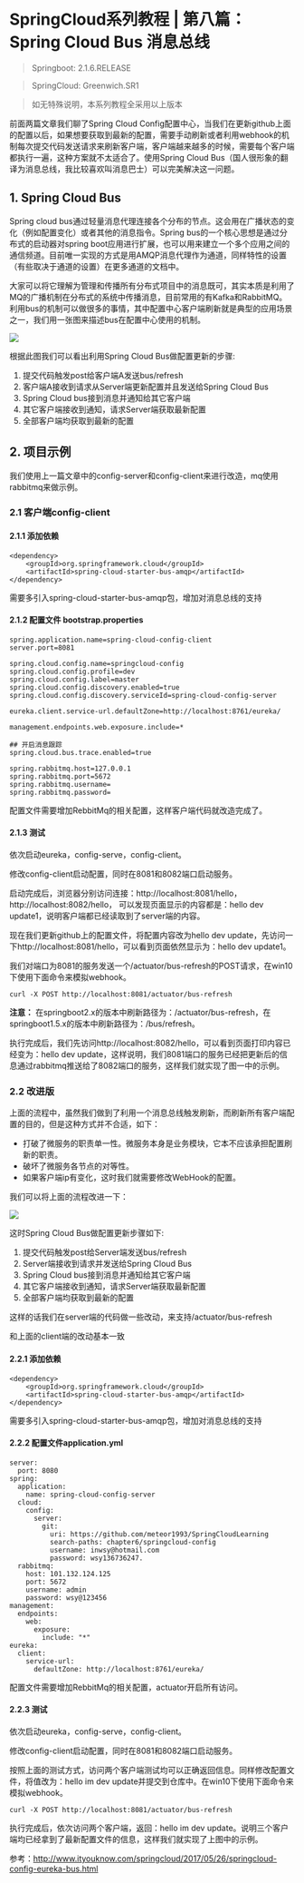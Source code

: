 # SpringCloud系列教程 | 第八篇：Spring Cloud Bus 消息总线

> Springboot: 2.1.6.RELEASE

> SpringCloud: Greenwich.SR1

> 如无特殊说明，本系列教程全采用以上版本

前面两篇文章我们聊了Spring Cloud Config配置中心，当我们在更新github上面的配置以后，如果想要获取到最新的配置，需要手动刷新或者利用webhook的机制每次提交代码发送请求来刷新客户端，客户端越来越多的时候，需要每个客户端都执行一遍，这种方案就不太适合了。使用Spring Cloud Bus（国人很形象的翻译为消息总线，我比较喜欢叫消息巴士）可以完美解决这一问题。

## 1. Spring Cloud Bus
Spring cloud bus通过轻量消息代理连接各个分布的节点。这会用在广播状态的变化（例如配置变化）或者其他的消息指令。Spring bus的一个核心思想是通过分布式的启动器对spring boot应用进行扩展，也可以用来建立一个多个应用之间的通信频道。目前唯一实现的方式是用AMQP消息代理作为通道，同样特性的设置（有些取决于通道的设置）在更多通道的文档中。

大家可以将它理解为管理和传播所有分布式项目中的消息既可，其实本质是利用了MQ的广播机制在分布式的系统中传播消息，目前常用的有Kafka和RabbitMQ。利用bus的机制可以做很多的事情，其中配置中心客户端刷新就是典型的应用场景之一，我们用一张图来描述bus在配置中心使用的机制。

![](https://springcloud-oss.oss-cn-shanghai.aliyuncs.com/chapter8/configbus1.jpg)

根据此图我们可以看出利用Spring Cloud Bus做配置更新的步骤:

1. 提交代码触发post给客户端A发送bus/refresh
2. 客户端A接收到请求从Server端更新配置并且发送给Spring Cloud Bus
3. Spring Cloud bus接到消息并通知给其它客户端
4. 其它客户端接收到通知，请求Server端获取最新配置
5. 全部客户端均获取到最新的配置

## 2. 项目示例
我们使用上一篇文章中的config-server和config-client来进行改造，mq使用rabbitmq来做示例。

### 2.1 客户端config-client
#### 2.1.1 添加依赖
```
<dependency>
    <groupId>org.springframework.cloud</groupId>
    <artifactId>spring-cloud-starter-bus-amqp</artifactId>
</dependency>
```

需要多引入spring-cloud-starter-bus-amqp包，增加对消息总线的支持

#### 2.1.2 配置文件 bootstrap.properties

```
spring.application.name=spring-cloud-config-client
server.port=8081

spring.cloud.config.name=springcloud-config
spring.cloud.config.profile=dev
spring.cloud.config.label=master
spring.cloud.config.discovery.enabled=true
spring.cloud.config.discovery.serviceId=spring-cloud-config-server

eureka.client.service-url.defaultZone=http://localhost:8761/eureka/

management.endpoints.web.exposure.include=*

## 开启消息跟踪
spring.cloud.bus.trace.enabled=true

spring.rabbitmq.host=127.0.0.1
spring.rabbitmq.port=5672
spring.rabbitmq.username=
spring.rabbitmq.password=
```
配置文件需要增加RebbitMq的相关配置，这样客户端代码就改造完成了。

#### 2.1.3 测试
依次启动eureka，config-serve，config-client。

修改config-client启动配置，同时在8081和8082端口启动服务。

启动完成后，浏览器分别访问连接：http://localhost:8081/hello， http://localhost:8082/hello， 可以发现页面显示的内容都是：hello dev update1，说明客户端都已经读取到了server端的内容。

现在我们更新github上的配置文件，将配置内容改为hello dev update，先访问一下http://localhost:8081/hello，可以看到页面依然显示为：hello dev update1。

我们对端口为8081的服务发送一个/actuator/bus-refresh的POST请求，在win10下使用下面命令来模拟webhook。
```
curl -X POST http://localhost:8081/actuator/bus-refresh
```

**注意：** 在springboot2.x的版本中刷新路径为：/actuator/bus-refresh，在springboot1.5.x的版本中刷新路径为：/bus/refresh。

执行完成后，我们先访问http://localhost:8082/hello，可以看到页面打印内容已经变为：hello dev update，这样说明，我们8081端口的服务已经把更新后的信息通过rabbitmq推送给了8082端口的服务，这样我们就实现了图一中的示例。

### 2.2 改进版
上面的流程中，虽然我们做到了利用一个消息总线触发刷新，而刷新所有客户端配置的目的，但是这种方式并不合适，如下：
* 打破了微服务的职责单一性。微服务本身是业务模块，它本不应该承担配置刷新的职责。
* 破坏了微服务各节点的对等性。
* 如果客户端ip有变化，这时我们就需要修改WebHook的配置。

我们可以将上面的流程改进一下：

![](https://springcloud-oss.oss-cn-shanghai.aliyuncs.com/chapter8/configbus2.jpg)

这时Spring Cloud Bus做配置更新步骤如下:
1. 提交代码触发post给Server端发送bus/refresh
2. Server端接收到请求并发送给Spring Cloud Bus
3. Spring Cloud bus接到消息并通知给其它客户端
4. 其它客户端接收到通知，请求Server端获取最新配置
5. 全部客户端均获取到最新的配置

这样的话我们在server端的代码做一些改动，来支持/actuator/bus-refresh

和上面的client端的改动基本一致
#### 2.2.1 添加依赖

```
<dependency>
    <groupId>org.springframework.cloud</groupId>
    <artifactId>spring-cloud-starter-bus-amqp</artifactId>
</dependency>
```

需要多引入spring-cloud-starter-bus-amqp包，增加对消息总线的支持

#### 2.2.2 配置文件application.yml
```
server:
  port: 8080
spring:
  application:
    name: spring-cloud-config-server
  cloud:
    config:
      server:
        git:
          uri: https://github.com/meteor1993/SpringCloudLearning
          search-paths: chapter6/springcloud-config
          username: inwsy@hotmail.com
          password: wsy136736247.
  rabbitmq:
    host: 101.132.124.125
    port: 5672
    username: admin
    password: wsy@123456
management:
  endpoints:
    web:
      exposure:
        include: "*"
eureka:
  client:
    service-url:
      defaultZone: http://localhost:8761/eureka/
```

配置文件需要增加RebbitMq的相关配置，actuator开启所有访问。

#### 2.2.3 测试

依次启动eureka，config-serve，config-client。

修改config-client启动配置，同时在8081和8082端口启动服务。

按照上面的测试方式，访问两个客户端测试均可以正确返回信息。同样修改配置文件，将值改为：hello im dev update并提交到仓库中。在win10下使用下面命令来模拟webhook。
```
curl -X POST http://localhost:8081/actuator/bus-refresh
```

执行完成后，依次访问两个客户端，返回：hello im dev update。说明三个客户端均已经拿到了最新配置文件的信息，这样我们就实现了上图中的示例。

参考：http://www.ityouknow.com/springcloud/2017/05/26/springcloud-config-eureka-bus.html